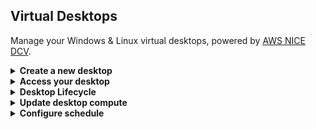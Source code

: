 ## Virtual Desktops

Manage your Windows & Linux virtual desktops, powered by [AWS NICE DCV](https://aws.amazon.com/hpc/dcv/).


<details>
    <summary markdown="span"><b>Create a new desktop</b></summary>


Click **"Launch new Virtual Desktop"** and follow the instructions to create your virtual desktop.

</details>

<details>
    <summary markdown="span"><b>Access your desktop</b></summary>

You can access your virtual desktop directly within your browser by clicking **"Connect"** button.

>
**Note:** For best performance, we recommend using DCV native application. Click **"?"** button to learn more.

</details>

<details>
    <summary markdown="span"><b>Desktop Lifecycle</b></summary>

Click **"Actions"** > **"Virtual Desktop State"** to manage your virtual desktop session:

- **Start:** Start a stopped session
- **Stop:** Stop a running session (EBS storage is preserved)
- **Reboot:** Reboot your session
- **Hibernate:** If applicable, IDEA will hibernate your session and save all content in memory. Processes will automatically be resumed when you restart your session.
- **Terminate:** Terminate your session. Attention, this will release the hardware and your session will be gone. Storage might be loss if you are not using a persistent filesystem such as EFS or FSx

</details>

<details>
    <summary markdown="span"><b>Update desktop compute</b></summary>

You can change the EC2 instance associated to your virtual desktop at any moment. To upgrade/downgrade your hardware:

- Stop your Virtual Desktop
- Click **"Actions"**
- Click **"Update Session Settings"**

From there, choose your new EC2 instance type and restart your Virtual Desktop.

</details>

<details>
    <summary markdown="span"><b>Configure schedule</b></summary>

Setup a schedule to start/stop your virtual desktop to save and manage costs.

>
**Note:** Virtual Desktop will only be stopped if there is no active DCV client connected for 2 hours and the overall CPU usage is below a certain threshold. Idle time/CPU threshold are configurable by Admins. This measure is meant to prevent Virtual Desktop to be accidentally stopped while running simulations.

- **No Schedule**: Virtual Desktop lifecycle are managed by the user. Active session will run until you manually stop/terminate it. Stopped session will stay stopped until you manually start it. This is the default scheduling mode
- **Working Hours**: IDEA will automatically start your session in the morning and stop it if inactive in the evening. Hours can be configured by IDEA admins
- **Stop All Days**: Enforce session to be stopped all day. If you manually start your session, IDEA will automatically stop it after the idle period configured by admins
- **Start All Days**: Enforce session to be started all day. If you manually stop your session, IDEA will automatically start it.
- **Custom Schedule**: User defines when the session must be started/stopped

</details>
